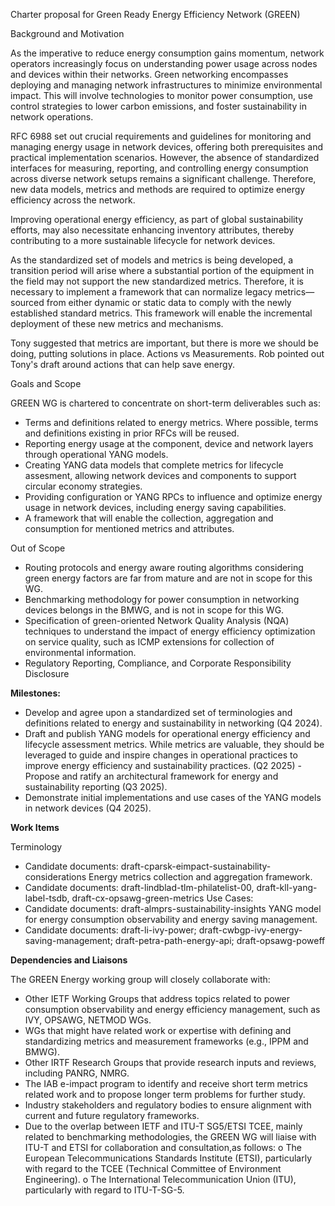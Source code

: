 Charter proposal for Green Ready Energy Efficiency Network (GREEN)

Background and Motivation

As the imperative to reduce energy consumption gains momentum, network operators increasingly
focus on understanding power usage across nodes and devices within their networks. 
Green networking encompasses deploying and managing network infrastructures to minimize 
environmental impact. This will involve technologies to monitor power consumption, use control
strategies to lower carbon emissions, and foster sustainability in network operations.

RFC 6988 set out crucial requirements and guidelines for monitoring and managing energy usage in network devices, 
offering both prerequisites and practical implementation scenarios. However, the absence of 
standardized interfaces for measuring, reporting, and controlling energy consumption across 
diverse network setups remains a significant challenge. Therefore, new data models, metrics and methods are
required to optimize energy efficiency across the network.

Improving operational energy efficiency, as part of global sustainability efforts, may also necessitate 
enhancing inventory attributes, thereby contributing to a more sustainable lifecycle for network devices.

As the standardized set of models and metrics is being developed, a transition period will arise where a 
substantial portion of the equipment in the field may not support the new standardized metrics. 
Therefore, it is necessary to implement a framework that can normalize legacy metrics—sourced from 
either dynamic or static data to comply with the newly established standard metrics. 
This framework will enable the incremental deployment of these new metrics and mechanisms.

Tony suggested that metrics are important, but there is more we should
be doing, putting solutions in place. Actions vs Measurements. Rob
pointed out Tony's draft around actions that can help save energy.


Goals and Scope

GREEN WG is chartered to concentrate on short-term deliverables such as:
   - Terms and definitions related to energy metrics. Where possible, terms and definitions existing in prior RFCs 
     will be reused.
   - Reporting energy usage at the component, device and network layers through operational YANG models. 
   - Creating YANG data models that complete metrics for lifecycle assesment, allowing network devices and components to support circular economy strategies.
   - Providing configuration or YANG RPCs to influence and optimize energy usage in network devices, including energy saving capabilities. 
   - A framework that will enable the collection, aggregation and consumption for mentioned metrics and attributes.


Out of Scope
   - Routing protocols and energy aware routing algorithms considering green energy factors are far from mature
and are not in scope for this WG. 
   - Benchmarking methodology for power consumption in networking devices belongs in the BMWG, and is not in scope
for this WG.
   - Specification of green-oriented Network Quality Analysis (NQA) techniques to understand the impact of energy 
efficiency optimization on service quality, such as ICMP extensions for collection of environmental information.
   - Regulatory Reporting, Compliance, and Corporate Responsibility Disclosure 


**Milestones:** 

   - Develop and agree upon a standardized set of terminologies and definitions related to energy and sustainability in networking (Q4 2024). 
   - Draft and publish YANG models for operational energy efficiency and lifecycle assessment metrics. While metrics are valuable, they should be leveraged to guide and inspire changes in operational practices to improve energy efficiency and sustainability practices. (Q2 2025)     - Propose and ratify an architectural framework for energy and sustainability reporting (Q3 2025). 
   - Demonstrate initial implementations and use cases of the YANG models in network devices (Q4 2025). 


**Work Items**

Terminology 
   - Candidate documents: draft-cparsk-eimpact-sustainability-considerations
Energy metrics collection and aggregation framework.
   - Candidate documents: draft-lindblad-tlm-philatelist-00, draft-kll-yang-label-tsdb, draft-cx-opsawg-green-metrics
Use Cases:
   - Candidate documents: draft-almprs-sustainability-insights
YANG model for energy consumption observability and energy saving management.
   - Candidate documents: draft-li-ivy-power; draft-cwbgp-ivy-energy-saving-management; draft-petra-path-energy-api; draft-opsawg-poweff

**Dependencies and Liaisons**

The GREEN Energy working group will closely collaborate with:

   - Other IETF Working Groups that address topics related to power consumption observability and energy efficiency
management, such as IVY, OPSAWG, NETMOD WGs.
   - WGs that might have related work or expertise with defining and standardizing metrics and measurement frameworks (e.g., IPPM and BMWG). 
   - Other IRTF Research Groups that provide research inputs and reviews, including PANRG, NMRG.
   - The IAB e-impact program to identify and receive short term metrics related work and to propose longer term problems for further study. 
   - Industry stakeholders and regulatory bodies to ensure alignment with current and future regulatory frameworks. 
   - Due to the overlap between IETF and ITU-T SG5/ETSI TCEE, mainly related to benchmarking methodologies, the GREEN
WG will liaise with ITU-T and ETSI for collaboration and consultation,as follows:
      o The European Telecommunications Standards Institute (ETSI), particularly with regard to the TCEE (Technical
     Committee of Environment Engineering).
      o The International Telecommunication Union (ITU), particularly with regard to ITU-T-SG-5.

